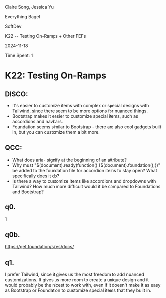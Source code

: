 Claire Song, Jessica Yu

Everything Bagel

SoftDev

K22 -- Testing On-Ramps + Other FEFs

2024-11-18

Time Spent: 1

# K22: Testing On-Ramps

## DISCO:

- It's easier to customize items with complex or special designs with Tailwind, since there seem to be more options for nuanced things.
- Bootstrap makes it easier to customize special items, such as accordions and navbars.
- Foundation seems similar to Bootstrap - there are also cool gadgets built in, but you can customize them a bit more.

## QCC:

- What does aria- signify at the beginning of an attribute?
- Why must "$(document).ready(function() {$(document).foundation();})" be added to the foundation file for accordion items to stay open? What specifically does it do?
- Is there a way to customize items like accordions and dropdowns with Tailwind? How much more difficult would it be compared to Foundations and Bootstrap?

## q0. 

1

## q0b.

https://get.foundation/sites/docs/

## q1.

I prefer Tailwind, since it gives us the most freedom to add nuanced customizations. It gives us more room to create a unique design and it would probably be the nicest to work with, even if it doesn't make it as easy as Bootstrap or Foundation to customize special items that they built in.